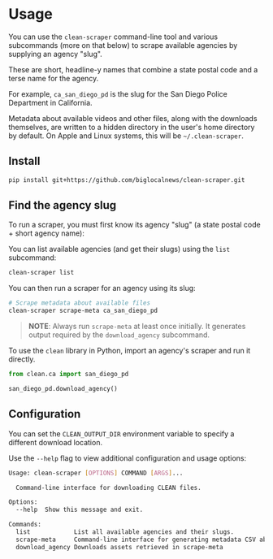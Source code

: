 # Usage

You can use the `clean-scraper` command-line tool and various subcommands (more on that below) to scrape available agencies by supplying an agency "slug".

These are short, headline-y names that combine a state postal code and a terse name for the agency.

For example, `ca_san_diego_pd` is the slug for the San Diego Police Department in California.

Metadata about available videos and other files, along with the downloads themselves, are written to a hidden directory in the user's home directory by default. On Apple and Linux systems, this will be `~/.clean-scraper`.

## Install

```bash
pip install git+https://github.com/biglocalnews/clean-scraper.git
```

## Find the agency slug

To run a scraper, you must first know its agency "slug" (a state postal code + short agency name):

You can list available agencies (and get their slugs) using the `list` subcommand:

```bash
clean-scraper list
```

You can then run a scraper for an agency using its slug:

```bash
# Scrape metadata about available files
clean-scraper scrape-meta ca_san_diego_pd
```

> **NOTE**: Always run `scrape-meta` at least once initially. It generates output required by the `download_agency` subcommand.

To use the `clean` library in Python, import an agency's scraper and run it directly.

```python
from clean.ca import san_diego_pd

san_diego_pd.download_agency()
```

## Configuration

You can set the `CLEAN_OUTPUT_DIR` environment variable to specify a different download location.

Use the `--help` flag to view additional configuration and usage options:

```bash
Usage: clean-scraper [OPTIONS] COMMAND [ARGS]...

  Command-line interface for downloading CLEAN files.

Options:
  --help  Show this message and exit.

Commands:
  list            List all available agencies and their slugs.
  scrape-meta     Command-line interface for generating metadata CSV about...
  download_agency Downloads assets retrieved in scrape-meta
```
